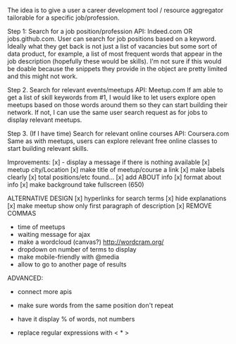 The idea is to give a user a career development tool / resource aggregator tailorable for a specific job/profession.

Step 1: Search for a job position/profession
API: Indeed.com OR jobs.github.com.
User can search for job positions based on a keyword. Ideally what they get back is not just a list of vacancies but some sort of data product, for example, a list of most frequent words that appear in the job description (hopefully these would be skills). I'm not sure if this would be doable because the snippets they provide in the object are pretty limited and this might not work.

Step 2. Search for relevant events/meetups
API: Meetup.com
If am able to get a list of skill keywords from #1, I would like to let users explore open meetups based on those words around them so they can start building their network. If not, I can use the same user search request as for jobs to display relevant meetups.

Step 3. (If I have time) Search for relevant online courses
API: Coursera.com
Same as with meetups, users can explore relevant free online classes to start building relevant skills.



Improvements:
[x] - display a message if there is nothing available
[x] meetup city/Location
[x] make title of meetup/course a link
[x] make labels clearly
[x] total positions/etc found...
[x] add ABOUT info
[x] format about info
[x] make background take fullscreen (650)

ALTERNATIVE DESIGN
[x] hyperlinks for search terms
[x] hide explanations
[x] make meetup show only first paragraph of description [x] REMOVE COMMAS
- time of meetups
- waiting message for ajax
- make a wordcloud (canvas?) http://wordcram.org/
- dropdown on number of terms to display
- make mobile-friendly with @media
- allow to go to another page of results

ADVANCED:
- connect more apis

- make sure words from the same position don't repeat
- have it display % of words, not numbers
- replace regular expressions with < * >
